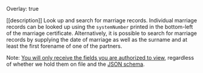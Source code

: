 Overlay: true

[[description]]
Look up and search for marriage records. Individual marriage records can be looked up using the `systemNumber` printed in the bottom-left of the marriage certificate. Alternatively, it is possible to search for marriage records by supplying the date of marriage as well as the surname and at least the first forename of one of the partners.

Note: [You will only receive the fields you are authorized to view][viewableData], regardless of whether we hold them on file and the [JSON schema].

[viewableData]: ../guides/ViewableData
[JSON schema]: ../resources/marriage-record-v1
